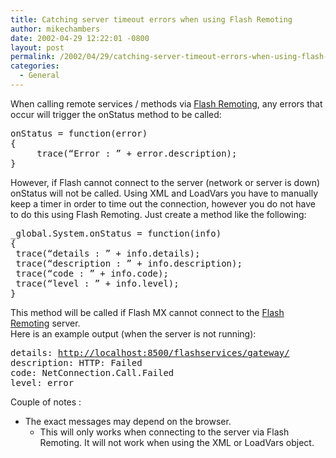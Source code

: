 ```yaml
---
title: Catching server timeout errors when using Flash Remoting
author: mikechambers
date: 2002-04-29 12:22:01 -0800
layout: post
permalink: /2002/04/29/catching-server-timeout-errors-when-using-flash-remoting/
categories:
  - General
---
```



When calling remote services / methods via [Flash Remoting][1], any errors that occur will trigger the onStatus method to be called:
<PRE>onStatus = function(error)<BR />{<BR />&nbsp;&nbsp;&nbsp;&nbsp; trace(&#8220;Error : &#8221; + error.description);<BR />}</PRE>

  
However, if Flash cannot connect to the server (network or server is down) onStatus will not be called. Using XML and LoadVars you have to manually keep a timer in order to time out the connection, however you do not have to do this using Flash Remoting. Just create a method like the following:
<PRE>_global.System.onStatus = function(info)<BR />{<BR /> trace(&#8220;details : &#8221; + info.details);<BR /> trace(&#8220;description : &#8221; + info.description);<BR /> trace(&#8220;code : &#8221; + info.code);<BR /> trace(&#8220;level : &#8221; + info.level);<BR />}</PRE>

  
This method will be called if Flash MX cannot connect to the [Flash Remoting][1] server.  
Here is an example output (when the server is not running):
<PRE>details: <A href="http://localhost:8500/flashservices/gateway/">http://localhost:8500/flashservices/gateway/</A><BR />description: HTTP: Failed<BR />code: NetConnection.Call.Failed<BR />level: error</PRE>

  
Couple of notes :  
  
*   The exact messages may depend on the browser.  
    *   This will only works when connecting to the server via Flash Remoting. It will not work when using the XML or LoadVars object.</UL></p>

 [1]: http://www.macromedia.com/software/flash/flashremoting/